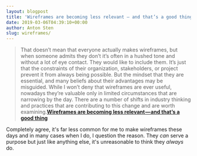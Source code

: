 ```yaml
---
layout: blogpost
title: 'Wireframes are becoming less relevant — and that’s a good thing'
date: 2019-03-06T04:39:10+00:00
author: Anton Sten
slug: wireframes/
---
```


>That doesn’t mean that everyone actually makes wireframes, but when someone admits they don’t it’s often in a hushed tone and without a lot of eye contact. They would like to include them. It’s just that the constraints of their organization, stakeholders, or project prevent it from always being possible. But the mindset that they are essential, and many beliefs about their advantages may be misguided. While I won’t deny that wireframes are ever useful, nowadays they’re valuable only in limited circumstances that are narrowing by the day. There are a number of shifts in industry thinking and practices that are contributing to this change and are worth examining.**[Wireframes are becoming less relevant — and that’s a good thing](https://medium.com/@seandexter1/wireframes-are-becoming-less-relevant-and-thats-a-good-thing-e66b30724a27?ref=uxdesignweekly)**

Completely agree, it's far less common for me to make wireframes these days and in many cases when I do, I question the reason. They _can_ serve a purpose but just like anything else, it's unreasonable to think they _always_ do. 
